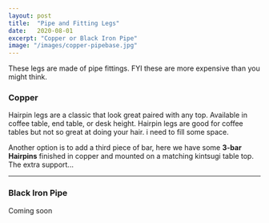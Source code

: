 ```yaml
---
layout: post
title:  "Pipe and Fitting Legs"
date:   2020-08-01
excerpt: "Copper or Black Iron Pipe"
image: "/images/copper-pipebase.jpg"
---
```


These legs are made of pipe fittings. FYI these are more expensive than you might think.


### Copper
<p><a href="{{ "/images/copper-pipe-hp.jpg" | absolute_url }}" data-lightbox="copper" data-title="Copper"><z class="image left"><img src="{{"/images/copper-pipe-hp-thumb.jpg" | absolute_url }}" alt="" /></z></a>Hairpin legs are a classic that look great paired with any top. Available in coffee table, end table, or desk height. Hairpin legs are good for coffee tables but not so great at doing your hair. i need to fill some space.</p>
<p style="clear:both;"></p>
<p><a href="{{ "/images/copper-pipebase.jpg" | absolute_url }}" data-lightbox="copper" data-title="Copper"><z class="image right"><img src="{{ "/images/copper-pipebase-thumb.jpg" | absolute_url }}" alt="" /></z></a>Another option is to add a third piece of bar, here we have some <b>3-bar Hairpins</b> finished in copper and mounted on a matching kintsugi table top. The extra support...</p>
<p style="clear:both;"></p>
<hr>

### Black Iron Pipe
Coming soon
